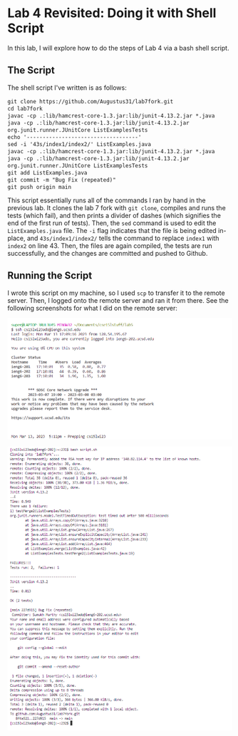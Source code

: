 # Lab 4 Revisited: Doing it with Shell Script

In this lab, I will explore how to do the steps of Lab 4 via a bash shell script. 

## The Script

The shell script I've written is as follows:

```
git clone https://github.com/Augustus31/lab7fork.git
cd lab7fork
javac -cp .:lib/hamcrest-core-1.3.jar:lib/junit-4.13.2.jar *.java
java -cp .:lib/hamcrest-core-1.3.jar:lib/junit-4.13.2.jar org.junit.runner.JUnitCore ListExamplesTests
echo '-----------------------------------'
sed -i '43s/index1/index2/' ListExamples.java
javac -cp .:lib/hamcrest-core-1.3.jar:lib/junit-4.13.2.jar *.java
java -cp .:lib/hamcrest-core-1.3.jar:lib/junit-4.13.2.jar org.junit.runner.JUnitCore ListExamplesTests
git add ListExamples.java
git commit -m "Bug Fix (repeated)"
git push origin main
```

This script essentially runs all of the commands I ran by hand in the previous lab. It clones the lab 7 fork with `git clone`, compiles and runs the tests (which fail), and then prints a divider of dashes (which signifies the end of the first run of tests). Then, the `sed` command is used to edit the `ListExamples.java` file. The `-i` flag indicates that the file is being edited in-place, and `43s/index1/index2/` tells the command to replace `index1` with `index2` on line 43. Then, the files are again compiled, the tests are run successfully, and the changes are committed and pushed to Github.

## Running the Script

I wrote this script on my machine, so I used `scp` to transfer it to the remote server. Then, I logged onto the remote server and ran it from there. See the following screenshots for what I did on the remote server:

![img1](lab9.1.PNG)

![img2](lab9.2.PNG)
